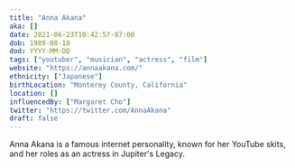 ```yaml
---
title: "Anna Akana"
aka: []
date: 2021-06-23T10:42:57-07:00
dob: 1989-08-18
dod: YYYY-MM-DD
tags: ["youtuber", "musician", "actress", "film"]
website: "https://annaakana.com/"
ethnicity: ["Japanese"]
birthLocation: "Monterey County, California"
location: []
influencedBy: ["Margaret Cho"]
twitter: "https://twitter.com/AnnaAkana"
draft: false
---
```


Anna Akana is a famous internet personality, known for her YouTube skits, and
her roles as an actress in Jupiter's Legacy.

